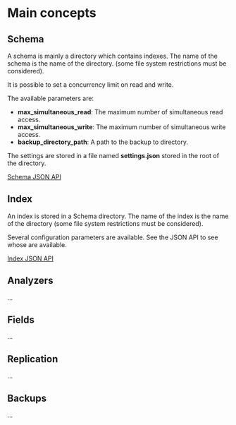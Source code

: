 Main concepts
=============

Schema
------

A schema is mainly a directory which contains indexes.
The name of the schema is the name of the directory.
(some file system restrictions must be considered).

It is possible to set a concurrency limit on read and write.

The available parameters are:
* **max_simultaneous_read**: The maximum number of simultaneous read access.
* **max_simultaneous_write**: The maximum number of simultaneous write access.
* **backup_directory_path**: A path to the backup to directory.

The settings are stored in a file named **settings.json** stored in the root of the directory.

[Schema JSON API](/search/api/schema/)

Index
-----

An index is stored in a Schema directory.
The name of the index is the name of the directory
(some file system restrictions must be considered).

Several configuration parameters are available. See the JSON API to see whose are available.

[Index JSON API](/search/api/index/)


Analyzers
---------

...

Fields
------

...

Replication
-----------

...

Backups
-------

...
